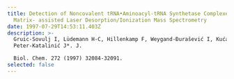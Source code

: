 ```yaml
---
title: Detection of Noncovalent tRNA•Aminoacyl-tRNA Synthetase Complexes By
  Matrix- assisted Laser Desorption/Ionization Mass Spectrometry
date: 1997-07-29T14:53:11.403Z
description: >-
  Gruic-Sovulj I, Lüdemann H-C, Hillenkamp F, Weygand-Đurašević I, Kućan Ž,
  Peter-Katalinić J*. J.

  Biol. Chem. 272 (1997) 32084-32091.
selected: false
---
```

